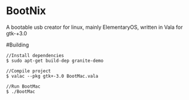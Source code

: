 # BootNix
A bootable usb creator for linux, mainly ElementaryOS, written in Vala for gtk-+3.0

#Building
```
//Install dependencies 
$ sudo apt-get build-dep granite-demo

//Compile project
$ valac --pkg gtk+-3.0 BootMac.vala

//Run BootMac
$ ./BootMac
```
